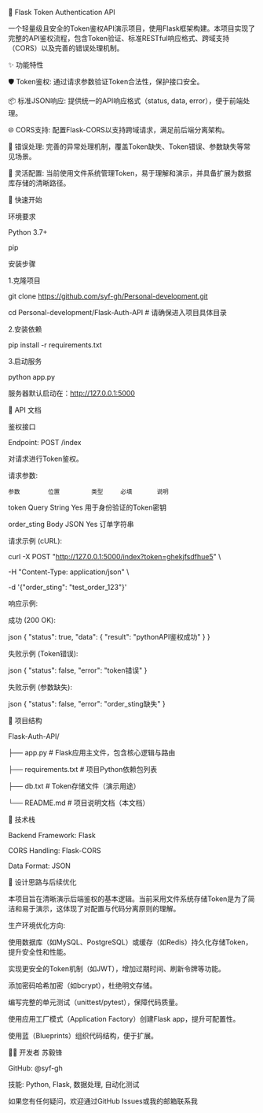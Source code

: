 🔐 Flask Token Authentication API

一个轻量级且安全的Token鉴权API演示项目，使用Flask框架构建。本项目实现了完整的API鉴权流程，包含Token验证、标准RESTful响应格式、跨域支持（CORS）以及完善的错误处理机制。

✨ 功能特性

🛡️ Token鉴权: 通过请求参数验证Token合法性，保护接口安全。


📦 标准JSON响应: 提供统一的API响应格式（status, data, error），便于前端处理。


🌐 CORS支持: 配置Flask-CORS以支持跨域请求，满足前后端分离架构。


🚨 错误处理: 完善的异常处理机制，覆盖Token缺失、Token错误、参数缺失等常见场景。


📁 灵活配置: 当前使用文件系统管理Token，易于理解和演示，并具备扩展为数据库存储的清晰路径。


🚀 快速开始

环境要求

Python 3.7+

pip

安装步骤

1.克隆项目

git clone https://github.com/syf-gh/Personal-development.git

cd Personal-development/Flask-Auth-API  # 请确保进入项目具体目录

2.安装依赖

pip install -r requirements.txt

3.启动服务

python app.py

服务器默认启动在：http://127.0.0.1:5000

📡 API 文档

鉴权接口

Endpoint: POST /index

对请求进行Token鉴权。

请求参数:

    参数	      位置	     类型	    必填	     说明
   token	         Query	      String	      Yes	      用于身份验证的Token密钥
   
 order_sting	    Body	      JSON         Yes	       订单字符串
 
请求示例 (cURL):

curl -X POST "http://127.0.0.1:5000/index?token=ghekjfsdfhue5" \

-H "Content-Type: application/json" \

-d '{"order_sting": "test_order_123"}'


响应示例:

成功 (200 OK):

json
{
    "status": true,
    "data": {
        "result": "pythonAPI鉴权成功"
    }
}

失败示例 (Token错误):

json
{
    "status": false,
    "error": "token错误"
}

失败示例 (参数缺失):

json
{
    "status": false,
    "error": "order_sting缺失"
}

📁 项目结构


Flask-Auth-API/

├── app.py                 # Flask应用主文件，包含核心逻辑与路由

├── requirements.txt       # 项目Python依赖包列表

├── db.txt                # Token存储文件（演示用途）

└── README.md            # 项目说明文档（本文档）

🔧 技术栈

Backend Framework: Flask

CORS Handling: Flask-CORS

Data Format: JSON

💭 设计思路与后续优化

本项目旨在清晰演示后端鉴权的基本逻辑。当前采用文件系统存储Token是为了简洁和易于演示，这体现了对配置与代码分离原则的理解。

生产环境优化方向:

使用数据库（如MySQL、PostgreSQL）或缓存（如Redis）持久化存储Token，提升安全性和性能。

实现更安全的Token机制（如JWT），增加过期时间、刷新令牌等功能。

添加密码哈希加密（如bcrypt），杜绝明文存储。

编写完整的单元测试（unittest/pytest），保障代码质量。

使用应用工厂模式（Application Factory）创建Flask app，提升可配置性。

使用蓝（Blueprints）组织代码结构，便于扩展。

👨‍💻 开发者
苏毅锋

GitHub: @syf-gh

技能: Python, Flask, 数据处理, 自动化测试

如果您有任何疑问，欢迎通过GitHub Issues或我的邮箱联系我





